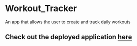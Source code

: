 # Workout_Tracker

An app that allows the user to create and track daily workouts

## Check out the deployed application [here](https://secure-ravine-70124.herokuapp.com/)

